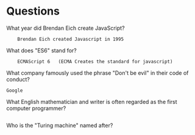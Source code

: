 # Questions

What year did Brendan Eich create JavaScript?

```
    Brendan Eich created Javascript in 1995
```

What does "ES6" stand for?

```
    ECMAScript 6   (ECMA Creates the standard for javascript)
```

What company famously used the phrase "Don't be evil" in their code of conduct?

```
Google
```

What English mathematician and writer is often regarded as the first computer programmer?

```

```

Who is the "Turing machine" named after?

```

```
